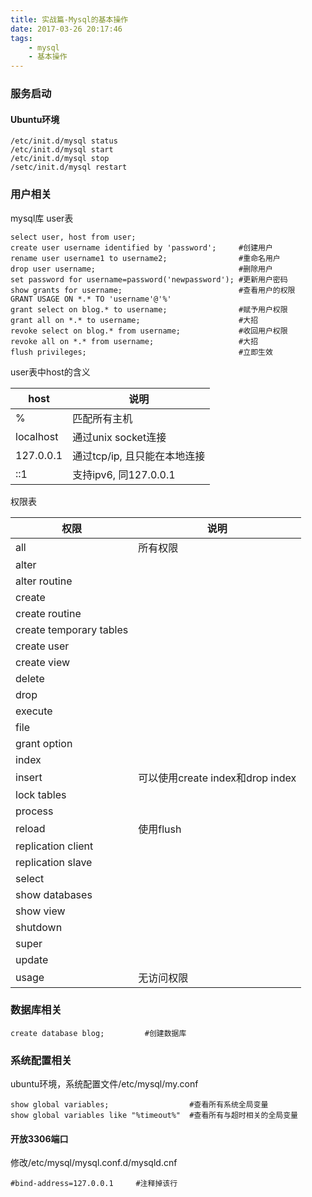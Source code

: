 ```yaml
---
title: 实战篇-Mysql的基本操作
date: 2017-03-26 20:17:46
tags:
	- mysql
	- 基本操作
---
```

### 服务启动
#### Ubuntu环境

```
/etc/init.d/mysql status
/etc/init.d/mysql start
/etc/init.d/mysql stop
/setc/init.d/mysql restart
```

### 用户相关
mysql库 user表

```
select user, host from user;
create user username identified by 'password';     #创建用户
rename user username1 to username2;                #重命名用户
drop user username;                                #删除用户
set password for username=password('newpassword'); #更新用户密码
show grants for username;                          #查看用户的权限
GRANT USAGE ON *.* TO 'username'@'%'
grant select on blog.* to username;                #赋予用户权限
grant all on *.* to username;                      #大招
revoke select on blog.* from username;             #收回用户权限
revoke all on *.* from username;                   #大招
flush privileges;                                  #立即生效
```
user表中host的含义

host|说明
----|----
%        |匹配所有主机
localhost|通过unix socket连接
127.0.0.1|通过tcp/ip, 且只能在本地连接
::1      |支持ipv6, 同127.0.0.1

权限表

权限|说明
-----------------------|---------------------------------
all                    | 所有权限
alter                  |
alter routine          |
create                 |
create routine         |
create temporary tables|
create user            |
create view            |
delete                 |
drop                   |
execute                |
file                   |
grant option           |
index                  |
insert                 | 可以使用create index和drop index
lock tables            |
process                |
reload                 | 使用flush
replication client     |
replication slave      |
select                 |
show databases         |
show view              |
shutdown               |
super                  |
update                 |
usage                  | 无访问权限

### 数据库相关

```
create database blog;         #创建数据库
```

### 系统配置相关
ubuntu环境，系统配置文件/etc/mysql/my.conf

```
show global variables;                  #查看所有系统全局变量
show global variables like "%timeout%"  #查看所有与超时相关的全局变量                 
```
#### 开放3306端口
修改/etc/mysql/mysql.conf.d/mysqld.cnf

```
#bind-address=127.0.0.1     #注释掉该行
```
